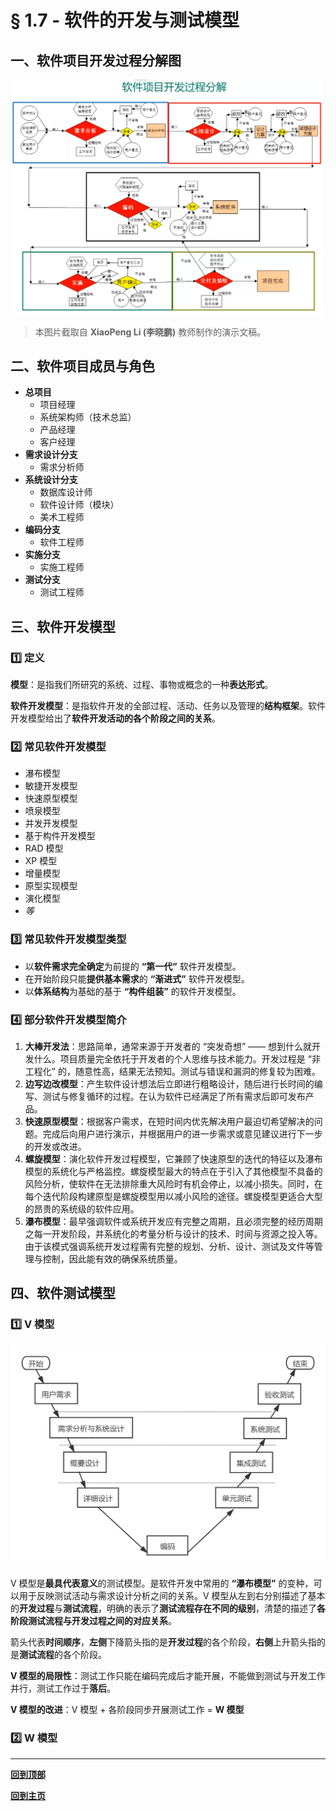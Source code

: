 # § 1.7 - 软件的开发与测试模型

## 一、软件项目开发过程分解图

![软件项目开发过程分解图](https://github.com/Lingggao/Software-Testing-Basics/blob/master/%E7%AC%AC%E4%B8%80%E7%AB%A0/1_7_%E8%BD%AF%E4%BB%B6%E9%A1%B9%E7%9B%AE%E5%BC%80%E5%8F%91%E8%BF%87%E7%A8%8B.png?raw=true)

> 本图片截取自 **XiaoPeng Li (李晓鹏)** 教师制作的演示文稿。

## 二、软件项目成员与角色

- **总项目**
	- 项目经理
	- 系统架构师（技术总监）
	- 产品经理
	- 客户经理
- **需求设计分支**
	- 需求分析师
- **系统设计分支**
	- 数据库设计师
	- 软件设计师（模块）
	- 美术工程师
- **编码分支**
	- 软件工程师
- **实施分支**
	- 实施工程师
- **测试分支**
	- 测试工程师

## 三、软件开发模型

### :one: 定义

**模型**：是指我们所研究的系统、过程、事物或概念的一种**表达形式**。

**软件开发模型**：是指软件开发的全部过程、活动、任务以及管理的**结构框架**。软件开发模型给出了**软件开发活动的各个阶段之间的关系**。

### :two: 常见软件开发模型

- 瀑布模型
- 敏捷开发模型
- 快速原型模型
- 喷泉模型
- 并发开发模型
- 基于构件开发模型
- RAD 模型
- XP 模型
- 增量模型
- 原型实现模型
- 演化模型
- *等*

### :three: 常见软件开发模型类型

- 以**软件需求完全确定**为前提的 **“第一代”** 软件开发模型。
- 在开始阶段只能**提供基本需求**的 **“渐进式”** 软件开发模型。
- 以**体系结构**为基础的基于 **“构件组装”** 的软件开发模型。

### :four: 部分软件开发模型简介

1. **大棒开发法**：思路简单，通常来源于开发者的 “突发奇想” —— 想到什么就开发什么。项目质量完全依托于开发者的个人思维与技术能力。开发过程是 “非工程化” 的，随意性高，结果无法预知。测试与错误和漏洞的修复较为困难。
2. **边写边改模型**：产生软件设计想法后立即进行粗略设计，随后进行长时间的编写、测试与修复循环的过程。在认为软件已经满足了所有需求后即可发布产品。
3. **快速原型模型**：根据客户需求，在短时间内优先解决用户最迫切希望解决的问题。完成后向用户进行演示，并根据用户的进一步需求或意见建议进行下一步的开发或改进。
4. **螺旋模型**：演化软件开发过程模型，它兼顾了快速原型的迭代的特征以及瀑布模型的系统化与严格监控。螺旋模型最大的特点在于引入了其他模型不具备的风险分析，使软件在无法排除重大风险时有机会停止，以减小损失。同时，在每个迭代阶段构建原型是螺旋模型用以减小风险的途径。螺旋模型更适合大型的昂贵的系统级的软件应用。
4. **瀑布模型**：最早强调软件或系统开发应有完整之周期，且必须完整的经历周期之每一开发阶段，并系统化的考量分析与设计的技术、时间与资源之投入等。由于该模式强调系统开发过程需有完整的规划、分析、设计、测试及文件等管理与控制，因此能有效的确保系统质量。

## 四、软件测试模型

### :one: V 模型

![V 模型](https://github.com/Lingggao/Software-Testing-Basics/blob/master/%E7%AC%AC%E4%B8%80%E7%AB%A0/1_7_V%20%E6%A8%A1%E5%9E%8B.png?raw=true)

V 模型是**最具代表意义**的测试模型。是软件开发中常用的 **“瀑布模型”** 的变种，可以用于反映测试活动与需求设计分析之间的关系。V 模型从左到右分别描述了基本的**开发过程**与**测试流程**，明确的表示了**测试流程存在不同的级别**，清楚的描述了**各阶段测试流程与开发过程之间的对应关系**。

箭头代表**时间顺序**，**左侧**下降箭头指的是**开发过程**的各个阶段，**右侧**上升箭头指的是**测试流程**的各个阶段。

**V 模型的局限性**：测试工作只能在编码完成后才能开展，不能做到测试与开发工作并行，测试工作过于**落后**。

**V 模型的改进**：V 模型 + 各阶段同步开展测试工作 = **W 模型**

### :two: W 模型



---
[**回到顶部**](https://github.com/Lingggao/Software-Testing-Basics/blob/master/%E7%AC%AC%E4%B8%80%E7%AB%A0/1_6_%E8%BD%AF%E4%BB%B6%E6%B5%8B%E8%AF%95%E7%9A%84%E5%8E%9F%E5%88%99.md#-16---%E8%BD%AF%E4%BB%B6%E6%B5%8B%E8%AF%95%E7%9A%84%E5%8E%9F%E5%88%99)

[**回到主页**](https://github.com/Lingggao/Software-Testing-Basics#%E8%BD%AF%E4%BB%B6%E6%B5%8B%E8%AF%95%E5%9F%BA%E7%A1%80)